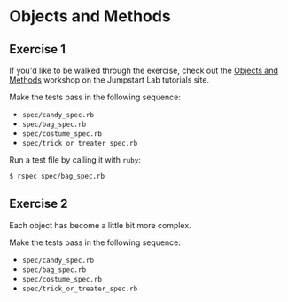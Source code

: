 # Objects and Methods

## Exercise 1

If you'd like to be walked through the exercise, check out the [Objects and Methods](http://tutorials.jumpstartlab.com/academy/workshops/objects_and_methods.html) workshop on the Jumpstart Lab tutorials site.

Make the tests pass in the following sequence:

- `spec/candy_spec.rb`
- `spec/bag_spec.rb`
- `spec/costume_spec.rb`
- `spec/trick_or_treater_spec.rb`

Run a test file by calling it with `ruby`:

```bash
$ rspec spec/bag_spec.rb
```

## Exercise 2

Each object has become a little bit more complex.

Make the tests pass in the following sequence:

- `spec/candy_spec.rb`
- `spec/bag_spec.rb`
- `spec/costume_spec.rb`
- `spec/trick_or_treater_spec.rb`

